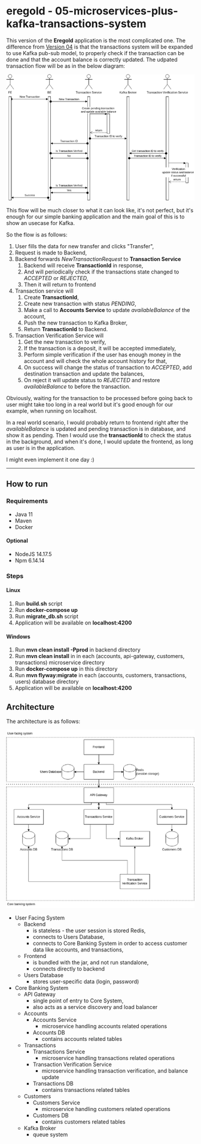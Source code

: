 # eregold - 05-microservices-plus-kafka-transactions-system

This version of the **Eregold** application is the most complicated one. The difference from 
[Version 04](https://github.com/DigitalCrafting/eregold/tree/master/04-web-app-plus-microservice-middleware) is that the transactions system will be expanded to use Kafka pub-sub model, to properly check if the transaction can be done and that the account balance is correctly updated.
The udpated transaction flow will be as in the below diagram:

![TransactionFlow](./assets/transaction_flow.png)

This flow will be much closer to what it can look like, it's not perfect, but it's enough for our simple banking application and the main goal of this is to show an usecase for Kafka.

So the flow is as follows:
1. User fills the data for new transfer and clicks "Transfer",
2. Request is made to Backend,
3. Backend forwards *NewTransactionRequest* to **Transaction Service**
   1. Backend will receive **TransactionId** in response,
   2. And will periodically check if the transactions state changed to *ACCEPTED* or *REJECTED*,
   3. Then it will return to frontend
4. Transaction service will
   1. Create **TransactionId**,
   2. Create new transaction with status *PENDING*,
   3. Make a call to **Accounts Service** to update *availableBalance* of the account,
   4. Push the new transaction to Kafka Broker,
   5. Return **TransactionId** to Backend.
5. Transaction Verification Service will
   1. Get the new transaction to verify,
   2. If the transaction is a deposit, it will be accepted immediately,
   3. Perform simple verification if the user has enough money in the account and will check the whole account history for that,
   4. On success will change the status of transaction to *ACCEPTED*, add destination transaction and update the balances,
   5. On reject it will update status to *REJECTED* and restore *availableBalance* to before the transaction. 


Obviously, waiting for the transaction to be processed before going back to user might take too long in a real world but it's good enough for our example, when running on localhost.

In a real world scenario, I would probably return to frontend right after the *availableBalance* is updated and pending transaction is in database, and show it as pending. Then I would use the **transactionId** to check the status in the background, and when it's done, I would update the frontend, as long as user is in the application.

I might even implement it one day :)


---
## How to run
### Requirements
- Java 11
- Maven
- Docker
#### Optional
- NodeJS 14.17.5
- Npm 6.14.14

### Steps
#### Linux
1. Run **build.sh** script
2. Run **docker-compose up**
4. Run **migrate_db.sh** script
5. Application will be available on **localhost:4200**

#### Windows
1. Run **mvn clean install -Pprod** in backend directory
2. Run **mvn clean install** in in each (accounts, api-gateway, customers, transactions) microservice directory
3. Run **docker-compose up** in this directory
4. Run **mvn flyway:migrate** in each (accounts, customers, transactions, users) database directory
5. Application will be available on **localhost:4200**

## Architecture

The architecture is as follows:

![Diagram](./assets/diagram.png)

- User Facing System
  - Backend 
    - is stateless - the user session is stored Redis,
    - connects to Users Database,
    - connects to Core Banking System in order to access customer data like accounts, and transactions,
  - Frontend
    - is bundled with the jar, and not run standalone,
    - connects directly to backend
  - Users Database
    - stores user-specific data (login, password)
- Core Banking System
  - API Gateway
    - single point of entry to Core System,
    - also acts as a service discovery and load balancer
  - Accounts
    - Accounts Service
      - microservice handling accounts related operations
    - Accounts DB
      - contains accounts related tables
  - Transactions
    - Transactions Service
      - microservice handling transactions related operations
    - Transaction Verification Service
      - microservice handling transaction verification, and balance update
    - Transactions DB
      - contains transactions related tables
  - Customers
    - Customers Service
      - microservice handling customers related operations
    - Customers DB
      - contains customers related tables
  - Kafka Broker
    - queue system